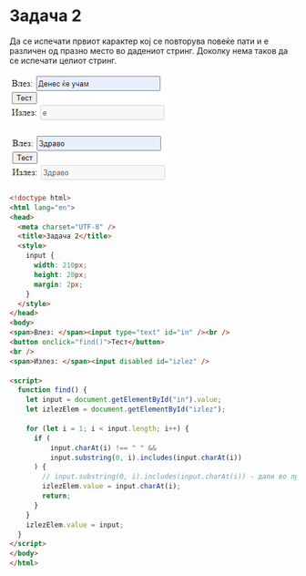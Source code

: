 # Задача 2

Да се испечати првиот карактер кој се повторува повеќе пати и е различен од празно место во дадениот стринг.
Доколку нема таков да се испечати целиот стринг.

![image](img/screen1.PNG)

![image](img/screen2.PNG)

```html
<!doctype html>
<html lang="en">
<head>
  <meta charset="UTF-8" />
  <title>Задача 2</title>
  <style>
    input {
      width: 210px;
      height: 20px;
      margin: 2px;
    }
  </style>
</head>
<body>
<span>Влез: </span><input type="text" id="in" /><br />
<button onclick="find()">Тест</button>
<br />
<span>Излез: </span><input disabled id="izlez" />

<script>
  function find() {
    let input = document.getElementById("in").value;
    let izlezElem = document.getElementById("izlez");

    for (let i = 1; i < input.length; i++) {
      if (
          input.charAt(i) !== " " &&
          input.substring(0, i).includes(input.charAt(i))
      ) {
        // input.substring(0, i).includes(input.charAt(i)) - дали во продолжение на стрингот се појавува моменталниот карактер
        izlezElem.value = input.charAt(i);
        return;
      }
    }
    izlezElem.value = input;
  }
</script>
</body>
</html>
```
